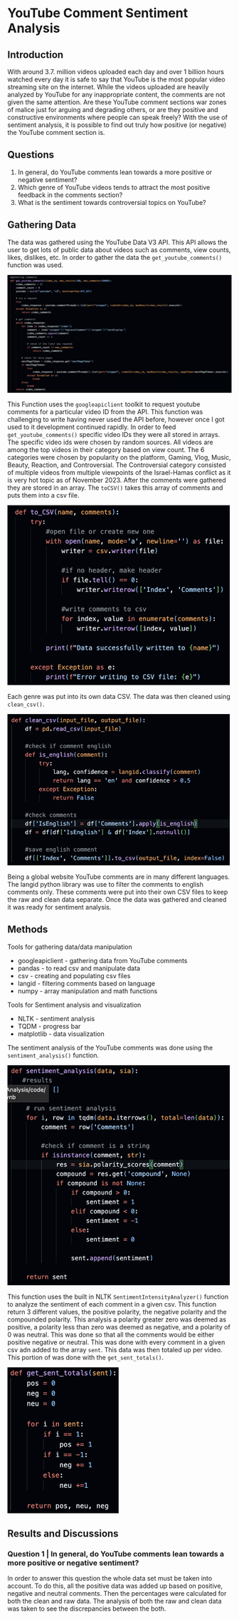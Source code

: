 # YouTube Comment Sentiment Analysis

## Introduction
With around 3.7. million videos uploaded each day and over 1 billion hours watched every day it is safe to say that YouTube is the most popular video streaming site on the internet. While the videos uploaded are heavily analyzed by YouTube for any inappropriate content, the comments are not given the same attention. Are these YouTube comment sections war zones of malice just for arguing and degrading others, or are they positive and constructive environments where people can speak freely? With the use of sentiment analysis, it is possible to find out truly how positive (or negative) the YouTube comment section is.

## Questions
1. In general, do YouTube comments lean towards a more positive or negative sentiment? 
2. Which genre of YouTube videos tends to attract the most positive feedback in the comments section? 
3. What is the sentiment towards controversial topics on YouTube?

## Gathering Data
The data was gathered using the YouTube Data V3 API. This API allows the user to get lots of public data about videos such as comments, view counts, likes, dislikes, etc. In order to gather the data the ``get_youtube_comments()`` function was used.

<img src="graphs/code/get_youtube_comments.png" alt="getYouTubeComments Function"/>

This Function uses the ``googleapiclient`` toolkit to request youtube comments for a particular video ID from the API. This function was challenging to write having never used the API before, however once I got used to it development continued rapidly. In order to feed ``get_youtube_comments()`` specific video IDs they were all stored in arrays. The specific video ids were chosen by random sources. All videos are among the top videos in their category based on view count. The 6 categories were chosen by popularity on the platform, Gaming, Vlog, Music, Beauty, Reaction, and Controversial. The Controversial category consisted of multiple videos from multiple viewpoints of the Israel-Hamas conflict as it is very hot topic as of November 2023. After the comments were gathered they are stored in an array. The ``toCSV()`` takes this array of comments and puts them into a csv file. 

<img src="graphs/code/to_CSV.png" alt="toCSV function" width="500" />

Each genre was put into its own data CSV. The data was then cleaned using ``clean_csv()``. 

<img src="graphs/code/clean_csv.png" alt="cleanCSV function" width="500" />

Being a global website YouTube comments are in many different languages. The langid python library was use to filter the comments to english comments only. These comments were put into their own CSV files to keep the raw and clean data separate. Once the data was gathered and cleaned it was ready for sentiment analysis.

## Methods
Tools for gathering data/data manipulation
- googleapiclient - gathering data from YouTube comments
- pandas - to read csv and manipulate data
- csv - creating and populating csv files
- langid - filtering comments based on language
- numpy - array manipulation and math functions

Tools for Sentiment analysis and visualization
- NLTK - sentiment analysis
- TQDM - progress bar
- matplotlib - data visualization

The sentiment analysis of the YouTube comments was done using the ``sentiment_analysis()`` function. 

<img src="graphs/code/sentiment_analysis.png" alt="sentiment_analysis function" width="500" />

This function uses the built in NLTK ``SentimentIntensityAnalyzer()`` function to analyze the sentiment of each comment in a given csv. This function return 3 different values, the positive polarity, the negative polarity and the compounded polarity. This analysis a polarity greater zero was deemed as positive, a polarity less than zero was deemed as negative, and a polarity of 0 was neutral. This was done so that all the comments would be either positive negative or neutral. This was done with every comment in a given csv adn added to the array ``sent``. This data was then totaled up per video. This portion of was done with the ``get_sent_totals()``.

<img src="graphs/code/get_sent_totals.png" alt="get_sent_totals function" width="250" />

## Results and Discussions

### Question 1 | In general, do YouTube comments lean towards a more positive or negative sentiment? 
In order to answer this question the whole data set must be taken into account. To do this, all the positive data was added up based on positive, negative and neutral comments. Then the percentages were calculated for both the clean and raw data. The analysis of both the raw and clean data was taken to see the discrepancies between the both.


